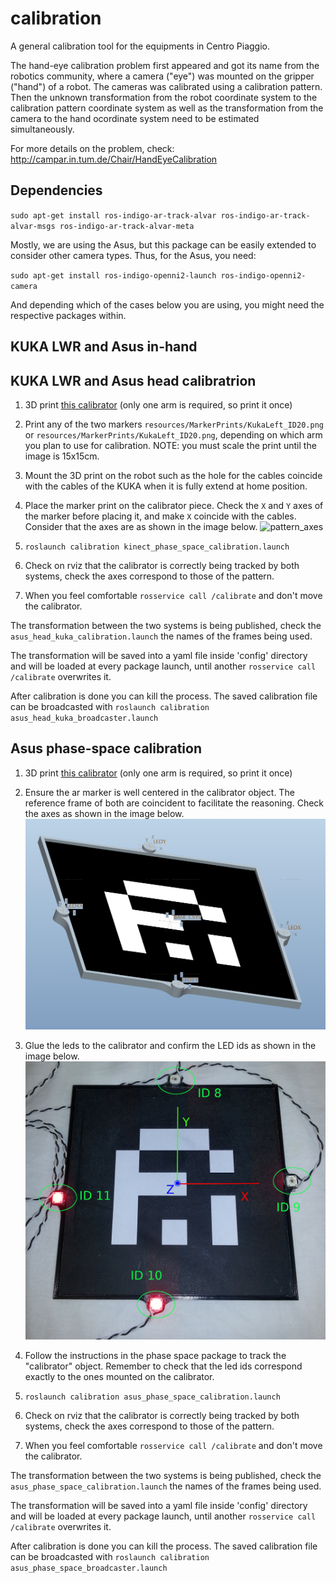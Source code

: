 # calibration

A general calibration tool for the equipments in Centro Piaggio.

The hand-eye calibration problem first appeared and got its name from the robotics community, where a camera ("eye") was mounted on the gripper ("hand") of a robot. The cameras was calibrated using a calibration pattern. Then the unknown transformation from the robot coordinate system to the calibration pattern coordinate system as well as the transformation from the camera to the hand ocordinate system need to be estimated simultaneously.

For more details on the problem, check: http://campar.in.tum.de/Chair/HandEyeCalibration

## Dependencies

`sudo apt-get install ros-indigo-ar-track-alvar ros-indigo-ar-track-alvar-msgs ros-indigo-ar-track-alvar-meta`

Mostly, we are using the Asus, but this package can be easily extended to consider other camera types. Thus, for the Asus, you need:

`sudo apt-get install ros-indigo-openni2-launch ros-indigo-openni2-camera`

And depending which of the cases below you are using, you might need the respective packages within.

## KUKA LWR and Asus in-hand

## KUKA LWR and Asus head calibratrion

1. 3D print [this calibrator](resources/3DPrints/asus_kuka_calibrator.stl) (only one arm is required, so print it once)

2. Print any of the two markers `resources/MarkerPrints/KukaLeft_ID20.png` or `resources/MarkerPrints/KukaLeft_ID20.png`, depending on which arm you plan to use for calibration. NOTE: you must scale the print until the image is 15x15cm.

3. Mount the 3D print on the robot such as the hole for the cables coincide with the cables of the KUKA when it is fully extend at home position.

4. Place the marker print on the calibrator piece. Check the `X` and `Y` axes of the marker before placing it, and make `X` coincide with the cables. Consider that the axes are as shown in the image below.
![pattern_axes](resources/pattern_axes.jpg)

5. `roslaunch calibration kinect_phase_space_calibration.launch`

6. Check on rviz that the calibrator is correctly being tracked by both systems, check the axes correspond to those of the pattern.

7. When you feel comfortable `rosservice call /calibrate` and don't move the calibrator.

The transformation between the two systems is being published, check the `asus_head_kuka_calibration.launch` the names of the frames being used.

The transformation will be saved into a yaml file inside 'config' directory and will be loaded at every package launch, until another `rosservice call /calibrate` overwrites it.

After calibration is done you can kill the process. The saved calibration file can be broadcasted with `roslaunch calibration asus_head_kuka_broadcaster.launch`



## Asus phase-space calibration

1. 3D print [this calibrator](resources/3DPrints/asus_phase_space_calibrator.stl) (only one arm is required, so print it once)

2. Ensure the ar marker is well centered in the calibrator object. The reference frame of both are coincident to facilitate the reasoning. Check the axes as shown in the image below.
![how_to](resources/how_to.jpg)

3. Glue the leds to the calibrator and confirm the LED ids as shown in the image below.
![led_ids](resources/Led_ID.jpg)

4. Follow the instructions in the phase space package to track the "calibrator" object. Remember to check that the led ids correspond exactly to the ones mounted on the calibrator.

5. `roslaunch calibration asus_phase_space_calibration.launch`

6. Check on rviz that the calibrator is correctly being tracked by both systems, check the axes correspond to those of the pattern.

7. When you feel comfortable `rosservice call /calibrate` and don't move the calibrator.

The transformation between the two systems is being published, check the `asus_phase_space_calibration.launch` the names of the frames being used.

The transformation will be saved into a yaml file inside 'config' directory and will be loaded at every package launch, until another `rosservice call /calibrate` overwrites it.

After calibration is done you can kill the process. The saved calibration file can be broadcasted with `roslaunch calibration asus_phase_space_broadcaster.launch`